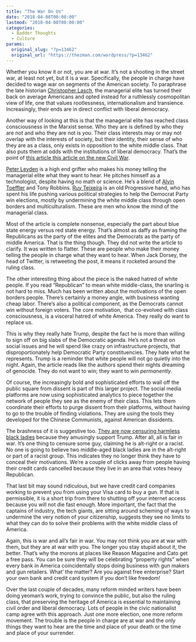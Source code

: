```yaml
---
title: "The War On Us"
date: "2018-04-08T00:00:00"
lastmod: "2018-04-08T00:00:00"
categories:
  - Badder Thoughts
  - Culture
params:
  original_slug: "?p=13462"
  original_url: "https://thezman.com/wordpress/?p=13462"
---
```


Whether you know it or not, you are at war. It’s not a shooting in the
street war, at least not yet, but it is a war. Specifically, the people
in charge have decided to wage war on segments of the American society.
To paraphrase the late historian [Christopher
Lasch](https://www.google.com/url?sa=t&rct=j&q=&esrc=s&source=web&cd=1&cad=rja&uact=8&ved=0ahUKEwiu4Mi8hKzaAhUwtlkKHUVsC-8QFggpMAA&url=https%3A%2F%2Fwww.amazon.com%2FRevolt-Elites-Betrayal-Democracy%2Fdp%2F0393313719&usg=AOvVaw3ehkRJ1Uj06J35ETCuhxGk),
the managerial elite has turned their back on average Americans and
opted instead for a ruthlessly cosmopolitan view of life, one that
values rootlessness, internationalism and transience. Increasingly,
their ends are in direct conflict with liberal democracy.

Another way of looking at this is that the managerial elite has reached
class consciousness in the Marxist sense. Who they are is defined by who
they are not and who they are not is *you*. Their class interests may or
may not overlap with the interests of society, but their identity, their
sense of who they are as a class, only exists in opposition to the white
middle class. That also puts them at odds with the institutions of
liberal democracy. That’s the point of [this article this article on the
new Civil
War](https://medium.com/s/state-of-the-future/the-great-lesson-of-california-in-americas-new-civil-war-e52e2861f30).

[Peter Leyden](http://www.peterleyden.com/) is a high end grifter who
makes his money telling the managerial elite what they want to hear. He
pitches himself as a technologist, despite having no math or science.
He’s a blend of [Alvin
Toeffler](https://en.wikipedia.org/wiki/Alvin_Toffler) and Tony Robbins.
[Ruy Teixeira](https://en.wikipedia.org/wiki/Ruy_Teixeira) is an old
Progressive hand, who has spent his life pushing various political
strategies to help the Democrat Party win elections, mostly by
undermining the white middle class through open borders and
multiculturalism. These are men who know the mind of the managerial
class.

Most of the article is complete nonsense, especially the part about blue
state energy versus red state energy. That’s almost as daffy as framing
the Republicans as the party of the elites and the Democrats as the
party of middle America. That is the thing though. They did not write
the article to clarify. It was written to flatter. These are people who
make their money telling the people in charge what they want to hear.
When Jack Dorsey, the head of Twitter, is retweeting the post, it means
it rocketed around the ruling class.

The other interesting thing about the piece is the naked hatred of white
people. If you read “Republican” to mean white middle-class, the
snarling is not hard to miss. Much has been written about the
motivations of the open borders people. There’s certainly a money angle,
with business wanting cheap labor. There’s also a political component,
as the Democrats cannot win without foreign voters. The core motivation,
 that co-evolved with class consciousness, is a visceral hatred of white
America. They really do want to replace us.

This is why they really hate Trump, despite the fact he is more than
willing to sign off on big slabs of the Democratic agenda. He’s not a
threat on social issues and he will spend like crazy on infrastructure
projects, that disproportionately help Democratic Party constituencies.
They hate what he represents. Trump is a reminder that white people will
not go quietly into the night. Again, the article reads like the authors
spend their nights dreaming of genocide. They do not want to win; they
want to win *permanently*.

Of course, the increasingly bold and sophisticated efforts to wall off
the public square from dissent is part of this larger project. The
social media platforms are now using sophisticated analytics to piece
together the network of people they see as the enemy of their class.
This lets them coordinate their efforts to purge dissent from their
platforms, without having to go to the trouble of finding violations.
They are using the tools they developed for the Chinese Communists,
against American dissidents.

The brashness of it is suggestive too. [They are now censuring harmless
black
ladies](http://www.theamericanmirror.com/facebook-penalizes-pro-trump-diamond-silk-deems-duo-unsafe-to-the-community/)
because they amusingly support Trump. After all, all is fair in war.
It’s one thing to censure some guy, claiming he is alt-right or a
racist. No one is going to believe two middle-aged black ladies are in
the alt-right or part of a racist group. This indicates they no longer
think they have to conceal their motivations. We’re a couple of clicks
away from people having their credit cards cancelled because they live
in an area that votes heavy Republican.

That last bit may sound ridiculous, but we have credit card companies
working to prevent you from using your Visa card to buy a gun. If that
is permissible, it is a short trip from there to shutting off your
internet access because you will not die fast enough. More important,
the fact that the captains of industry, the tech giants, are sitting
around scheming of ways to undermine the very notion of your
citizenship, suggests they see no limits to what they can do to solve
their problems with the white middle class of America.

Again, this is war and all’s fair in war. You may not think you are at
war with them, but they are at war with you. The longer you stay stupid
about it, the better. That’s why the morons at places like Reason
Magazine and Cato get a free pass. You can be sure they will be
celebrating “property rights” when every bank in America coincidentally
stops doing business with gun makers and gun retailers. What’ the
matter? Are you against free enterprise? Start your own bank and credit
card system if you don’t like freedom!

Over the last couple of decades, many reform minded writers have been
doing yeoman’s work, trying to convince the public, but also the ruling
class, that preserving the heritage of America is essential to
maintaining civil order and liberal democracy. Lots of people in the
civic nationalist camp agree with this approach. Just one more election,
one more reform movement. The trouble is the people in charge are at war
and the only things they want to hear are the time and place of your
death or the time and place of your surrender.
